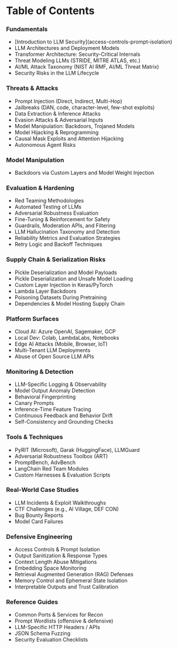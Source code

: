 # Table of Contents

### Fundamentals

* \[Introduction to LLM Security]\(access-controls-prompt-isolation)
* LLM Architectures and Deployment Models
* Transformer Architecture: Security-Critical Internals
* Threat Modeling LLMs (STRIDE, MITRE ATLAS, etc.)
* AI/ML Attack Taxonomy (NIST AI RMF, AI/ML Threat Matrix)
* Security Risks in the LLM Lifecycle

### Threats & Attacks

* Prompt Injection (Direct, Indirect, Multi-Hop)
* Jailbreaks (DAN, code, character-level, few-shot exploits)
* Data Extraction & Inference Attacks
* Evasion Attacks & Adversarial Inputs
* Model Manipulation: Backdoors, Trojaned Models
* Model Hijacking & Reprogramming
* Causal Mask Exploits and Attention Hijacking
* Autonomous Agent Risks

### Model Manipulation

* Backdoors via Custom Layers and Model Weight Injection

### Evaluation & Hardening

* Red Teaming Methodologies
* Automated Testing of LLMs
* Adversarial Robustness Evaluation
* Fine-Tuning & Reinforcement for Safety
* Guardrails, Moderation APIs, and Filtering
* LLM Hallucination Taxonomy and Detection
* Reliability Metrics and Evaluation Strategies
* Retry Logic and Backoff Techniques

### Supply Chain & Serialization Risks

* Pickle Deserialization and Model Payloads
* Pickle Deserialization and Unsafe Model Loading
* Custom Layer Injection in Keras/PyTorch
* Lambda Layer Backdoors
* Poisoning Datasets During Pretraining
* Dependencies & Model Hosting Supply Chain

### Platform Surfaces

* Cloud AI: Azure OpenAI, Sagemaker, GCP
* Local Dev: Colab, LambdaLabs, Notebooks
* Edge AI Attacks (Mobile, Browser, IoT)
* Multi-Tenant LLM Deployments
* Abuse of Open Source LLM APIs

### Monitoring & Detection

* LLM-Specific Logging & Observability
* Model Output Anomaly Detection
* Behavioral Fingerprinting
* Canary Prompts
* Inference-Time Feature Tracing
* Continuous Feedback and Behavior Drift
* Self-Consistency and Grounding Checks

### Tools & Techniques

* PyRIT (Microsoft), Garak (HuggingFace), LLMGuard
* Adversarial Robustness Toolbox (ART)
* PromptBench, AdvBench
* LangChain Red Team Modules
* Custom Harnesses & Evaluation Scripts

### Real-World Case Studies

* LLM Incidents & Exploit Walkthroughs
* CTF Challenges (e.g., AI Village, DEF CON)
* Bug Bounty Reports
* Model Card Failures

### Defensive Engineering

* Access Controls & Prompt Isolation
* Output Sanitization & Response Types
* Context Length Abuse Mitigations
* Embedding Space Monitoring
* Retrieval Augmented Generation (RAG) Defenses
* Memory Control and Ephemeral State Isolation
* Interpretable Outputs and Trust Calibration

### Reference Guides

* Common Ports & Services for Recon
* Prompt Wordlists (offensive & defensive)
* LLM-Specific HTTP Headers / APIs
* JSON Schema Fuzzing
* Security Evaluation Checklists
